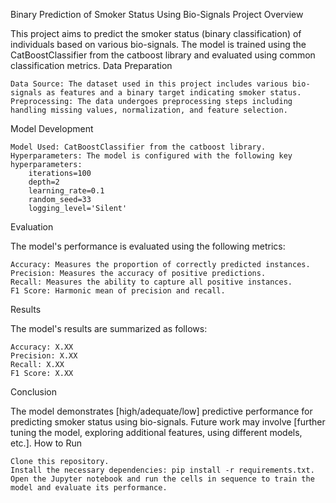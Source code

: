 Binary Prediction of Smoker Status Using Bio-Signals
Project Overview

This project aims to predict the smoker status (binary classification) of individuals based on various bio-signals. The model is trained using the CatBoostClassifier from the catboost library and evaluated using common classification metrics.
Data Preparation

    Data Source: The dataset used in this project includes various bio-signals as features and a binary target indicating smoker status.
    Preprocessing: The data undergoes preprocessing steps including handling missing values, normalization, and feature selection.

Model Development

    Model Used: CatBoostClassifier from the catboost library.
    Hyperparameters: The model is configured with the following key hyperparameters:
        iterations=100
        depth=2
        learning_rate=0.1
        random_seed=33
        logging_level='Silent'

Evaluation

The model's performance is evaluated using the following metrics:

    Accuracy: Measures the proportion of correctly predicted instances.
    Precision: Measures the accuracy of positive predictions.
    Recall: Measures the ability to capture all positive instances.
    F1 Score: Harmonic mean of precision and recall.

Results

The model's results are summarized as follows:

    Accuracy: X.XX
    Precision: X.XX
    Recall: X.XX
    F1 Score: X.XX

Conclusion

The model demonstrates [high/adequate/low] predictive performance for predicting smoker status using bio-signals. Future work may involve [further tuning the model, exploring additional features, using different models, etc.].
How to Run

    Clone this repository.
    Install the necessary dependencies: pip install -r requirements.txt.
    Open the Jupyter notebook and run the cells in sequence to train the model and evaluate its performance.
